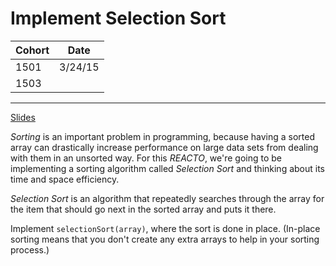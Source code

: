 # Implement Selection Sort

| Cohort | Date       |
|--------|------------|
| 1501 | 3/24/15 |
| 1503 | |
---

[Slides](http://slides.com/gtelljohann/reacto-selection-sort#/)

*Sorting* is an important problem in programming, because having a sorted array can drastically increase performance on large data sets from dealing with them in an unsorted way.  For this *REACTO*, we're going to be implementing a sorting algorithm called *Selection Sort* and thinking about its time and space efficiency.

*Selection Sort* is an algorithm that repeatedly searches through the array for the item that should go next in the sorted array and puts it there.  

Implement `selectionSort(array)`, where the sort is done in place.  (In-place sorting means that you don't create any extra arrays to help in your sorting process.)